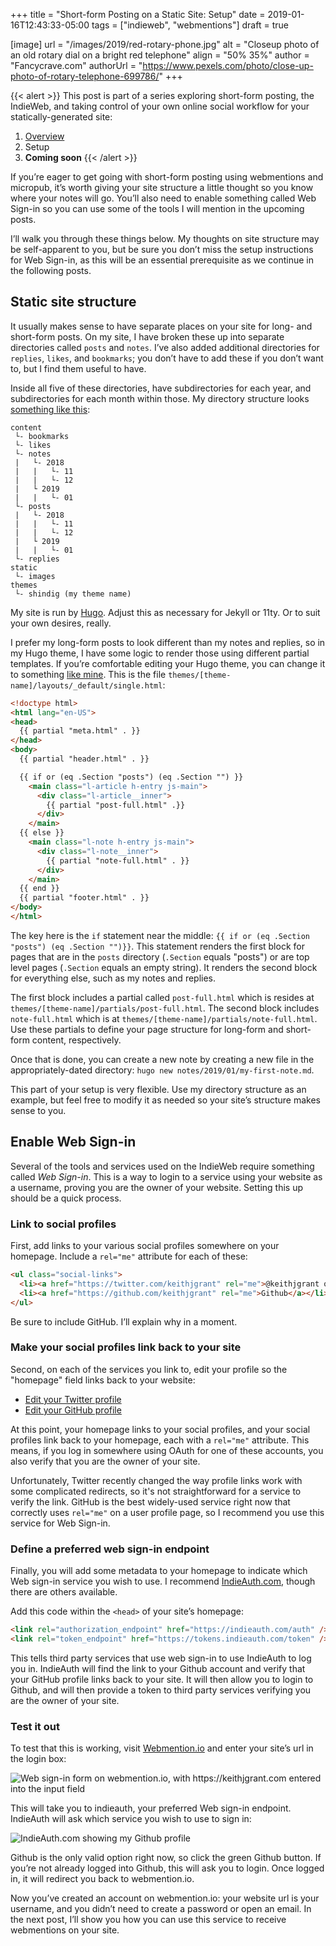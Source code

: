 +++
title = "Short-form Posting on a Static Site: Setup"
date = 2019-01-16T12:43:33-05:00
tags = ["indieweb", "webmentions"]
draft = true

[image]
  url = "/images/2019/red-rotary-phone.jpg"
  alt = "Closeup photo of an old rotary dial on a bright red telephone"
  align = "50% 35%"
  author = "Fancycrave.com"
  authorUrl = "https://www.pexels.com/photo/close-up-photo-of-rotary-telephone-699786/"
+++

{{< alert >}}
This post is part of a series exploring short-form posting, the IndieWeb, and taking control of your own online social workflow for your statically-generated site:

1. [Overview](/2019/01/social-web-overview/)
2. Setup
3. **Coming soon**
{{< /alert >}}

If you’re eager to get going with short-form posting using webmentions and micropub,
it’s worth giving your site structure a little thought so you know where your notes will go.
You’ll also need to enable something called Web Sign-in so you can use some of the tools I will mention in the upcoming posts.

I’ll walk you through these things below.
My thoughts on site structure may be self-apparent to you,
but be sure you don’t miss the setup instructions for Web Sign-in,
as this will be an essential prerequisite as we continue in the following posts.

## Static site structure

It usually makes sense to have separate places on your site for long- and short-form posts.
On my site, I have broken these up into separate directories called `posts` and `notes`.
I’ve also added additional directories for `replies`, `likes`, and `bookmarks`;
you don’t have to add these if you don’t want to, but I find them useful to have.

Inside all five of these directories, have subdirectories for each year, and subdirectories for each month within those.
My directory structure looks [something like this](https://github.com/keithjgrant/keithjgrant.com):

```ascii
content
 └- bookmarks
 └- likes
 └- notes
 |   └- 2018
 |   |   └- 11
 |   |   └- 12
 |   └ 2019
 |   |   └- 01
 └- posts
 |   └- 2018
 |   |   └- 11
 |   |   └- 12
 |   └ 2019
 |   |   └- 01
 └- replies
static
 └- images
themes
 └- shindig (my theme name)
```

My site is run by [Hugo](https://gohugo.io/).
Adjust this as necessary for Jekyll or 11ty.
Or to suit your own desires, really.

I prefer my long-form posts to look different than my notes and replies,
so in my Hugo theme, I have some logic to render those using different partial templates.
If you’re comfortable editing your Hugo theme, you can change it to something [like mine](https://github.com/keithjgrant/keithjgrant.com/blob/master/themes/shindig/layouts/_default/single.html).
This is the file `themes/[theme-name]/layouts/_default/single.html`:

```html
<!doctype html>
<html lang="en-US">
<head>
  {{ partial "meta.html" . }}
</head>
<body>
  {{ partial "header.html" . }}

  {{ if or (eq .Section "posts") (eq .Section "") }}
    <main class="l-article h-entry js-main">
      <div class="l-article__inner">
        {{ partial "post-full.html" .}}
      </div>
    </main>
  {{ else }}
    <main class="l-note h-entry js-main">
      <div class="l-note__inner">
        {{ partial "note-full.html" . }}
      </div>
    </main>
  {{ end }}
  {{ partial "footer.html" . }}
</body>
</html>
```

The key here is the `if` statement near the middle: `{{ if or (eq .Section "posts") (eq .Section "")}}`.
This statement renders the first block for pages that are in the `posts` directory (`.Section` equals "posts")
or are top level pages (`.Section` equals an empty string).
It renders the second block for everything else, such as my notes and replies.

The first block includes a partial called `post-full.html` which is resides at `themes/[theme-name]/partials/post-full.html`.
The second block includes `note-full.html` which is at `themes/[theme-name]/partials/note-full.html`.
Use these partials to define your page structure for long-form and short-form content, respectively.

Once that is done, you can create a new note by creating a new file in the appropriately-dated directory:
`hugo new notes/2019/01/my-first-note.md`.

This part of your setup is very flexible.
Use my directory structure as an example,
but feel free to modify it as needed so your site’s structure makes sense to you.

## Enable Web Sign-in

Several of the tools and services used on the IndieWeb require something called _Web Sign-in_.
This is a way to login to a service using your website as a username, proving you are the owner of your website.
Setting this up should be a quick process.

### Link to social profiles

First, add links to your various social profiles somewhere on your homepage. Include a `rel="me"` attribute for each of these:

```html
<ul class="social-links">
  <li><a href="https://twitter.com/keithjgrant" rel="me">@keithjgrant on Twitter</a></li>
  <li><a href="https://github.com/keithjgrant" rel="me">Github</a></li>
</ul>
```

Be sure to include GitHub. I’ll explain why in a moment.

### Make your social profiles link back to your site

Second, on each of the services you link to, edit your profile so the "homepage" field links back to your website:

* [Edit your Twitter profile](https://twitter.com/settings/profile)
* [Edit your GitHub profile](https://github.com/settings/profile)

At this point, your homepage links to your social profiles,
and your social profiles link back to your homepage,
each with a `rel="me"` attribute.
This means, if you log in somewhere using OAuth for one of these accounts,
you also verify that you are the owner of your site.

Unfortunately, Twitter recently changed the way profile links work with some complicated redirects,
so it's not straightforward for a service to verify the link.
GitHub is the best widely-used service right now that correctly uses `rel="me"` on a user profile page,
so I recommend you use this service for Web Sign-in.

### Define a preferred web sign-in endpoint

Finally, you will add some metadata to your homepage to indicate which Web sign-in service you wish to use.
I recommend [IndieAuth.com](https://indieauth.com), though there are others available.

Add this code within the `<head>` of your site’s homepage:

```html
<link rel="authorization_endpoint" href="https://indieauth.com/auth" />
<link rel="token_endpoint" href="https://tokens.indieauth.com/token" />
```

This tells third party services that use web sign-in to use IndieAuth to log you in.
IndieAuth will find the link to your Github account and verify that your GitHub profile links back to your site.
It will then allow you to login to Github,
and will then provide a token to third party services verifying you are the owner of your site.

### Test it out

To test that this is working, visit [Webmention.io](https://webmention.io/) and enter your site’s url in the login box:

![Web sign-in form on webmention.io, with https://keithjgrant.com entered into the input field](/images/2019/social-web/webmention-io-sign-in.png)

This will take you to indieauth, your preferred Web sign-in endpoint. IndieAuth will ask which service you wish to use to sign in:

![IndieAuth.com showing my Github profile ](/images/2019/social-web/indieauth-sign-in.png)

Github is the only valid option right now, so click the green Github button. If you’re not already logged into Github, this will ask you to login. Once logged in, it will redirect you back to webmention.io.

Now you’ve created an account on webmention.io: your website url is your username, and you didn’t need to create a password or open an email. In the next post, I’ll show you how you can use this service to receive webmentions on your site.
